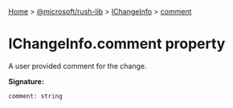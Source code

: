 [Home](./index) &gt; [@microsoft/rush-lib](./rush-lib.md) &gt; [IChangeInfo](./rush-lib.ichangeinfo.md) &gt; [comment](./rush-lib.ichangeinfo.comment.md)

# IChangeInfo.comment property

A user provided comment for the change.

**Signature:**
```javascript
comment: string
```
